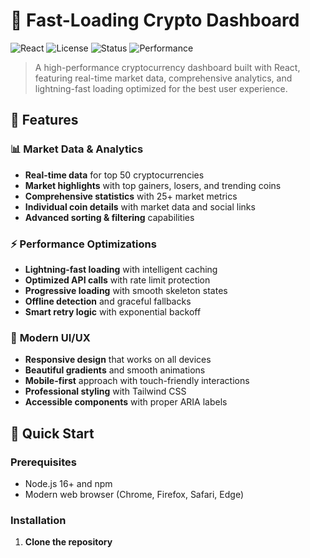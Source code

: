 # 🚀 Fast-Loading Crypto Dashboard

![React](https://img.shields.io/badge/React-18.2.0-blue?style=flat&logo=react)
![License](https://img.shields.io/badge/License-MIT-green)
![Status](https://img.shields.io/badge/Status-Production%20Ready-brightgreen)
![Performance](https://img.shields.io/badge/Performance-Optimized-orange)

> A high-performance cryptocurrency dashboard built with React, featuring real-time market data, comprehensive analytics, and lightning-fast loading optimized for the best user experience.

## 🌟 **Features**

### 📊 **Market Data & Analytics**
- **Real-time data** for top 50 cryptocurrencies
- **Market highlights** with top gainers, losers, and trending coins
- **Comprehensive statistics** with 25+ market metrics
- **Individual coin details** with market data and social links
- **Advanced sorting & filtering** capabilities

### ⚡ **Performance Optimizations**
- **Lightning-fast loading** with intelligent caching
- **Optimized API calls** with rate limit protection
- **Progressive loading** with smooth skeleton states
- **Offline detection** and graceful fallbacks
- **Smart retry logic** with exponential backoff

### 🎨 **Modern UI/UX**
- **Responsive design** that works on all devices
- **Beautiful gradients** and smooth animations
- **Mobile-first** approach with touch-friendly interactions
- **Professional styling** with Tailwind CSS
- **Accessible components** with proper ARIA labels

## 🚀 **Quick Start**

### Prerequisites
- Node.js 16+ and npm
- Modern web browser (Chrome, Firefox, Safari, Edge)

### Installation

1. **Clone the repository**
